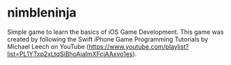 # nimbleninja
Simple game to learn the basics of iOS Game Development. This game was created by following the Swift iPhone Game Programming Tutorials by Michael Leech on YouTube (https://www.youtube.com/playlist?list=PL1YTxp2xLtqSiBhoAiaImXFcjAAxvo1es).
